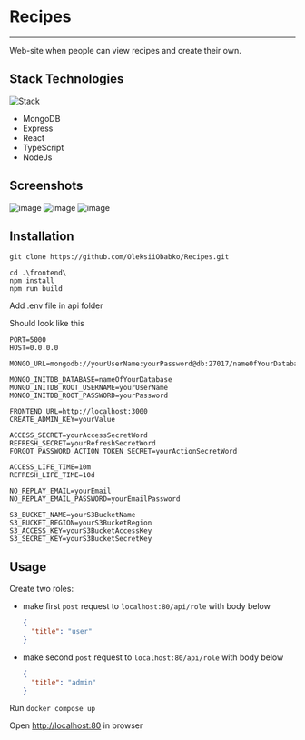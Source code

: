# Recipes

___

Web-site when people can view recipes and create their own.

## Stack Technologies

[![Stack](https://skills.thijs.gg/icons?i=mongodb,express,react,ts,nodejs)]()

- MongoDB
- Express
- React
- TypeScript
- NodeJs

## Screenshots

![image](https://user-images.githubusercontent.com/97622905/226435620-8018d585-2299-4104-adcb-e8fd65a287ed.png)
![image](https://user-images.githubusercontent.com/97622905/226435441-6d80e818-26a3-4c36-8169-4a68efcdfdd2.png)
![image](https://user-images.githubusercontent.com/97622905/226435702-a4fc56c9-75b8-4d94-991f-87ea6f55a77c.png)

## Installation

`git clone https://github.com/OleksiiObabko/Recipes.git`

```
cd .\frontend\
npm install
npm run build
```

Add .env file in api folder

Should look like this

```dotenv
PORT=5000
HOST=0.0.0.0

MONGO_URL=mongodb://yourUserName:yourPassword@db:27017/nameOfYourDatabase

MONGO_INITDB_DATABASE=nameOfYourDatabase
MONGO_INITDB_ROOT_USERNAME=yourUserName
MONGO_INITDB_ROOT_PASSWORD=yourPassword

FRONTEND_URL=http://localhost:3000
CREATE_ADMIN_KEY=yourValue

ACCESS_SECRET=yourAccessSecretWord
REFRESH_SECRET=yourRefreshSecretWord
FORGOT_PASSWORD_ACTION_TOKEN_SECRET=yourActionSecretWord

ACCESS_LIFE_TIME=10m
REFRESH_LIFE_TIME=10d

NO_REPLAY_EMAIL=yourEmail
NO_REPLAY_EMAIL_PASSWORD=yourEmailPassword

S3_BUCKET_NAME=yourS3BucketName
S3_BUCKET_REGION=yourS3BucketRegion
S3_ACCESS_KEY=yourS3BucketAccessKey
S3_SECRET_KEY=yourS3BucketSecretKey
```

## Usage

Create two roles:

- make first `post` request to `localhost:80/api/role` with body below
  ```json
  {
    "title": "user"
  }
  ```
- make second `post` request to `localhost:80/api/role` with body below
  ```json
  {
    "title": "admin"
  }
  ```

Run `docker compose up`

Open [http://localhost:80](http://localhost:80) in browser
